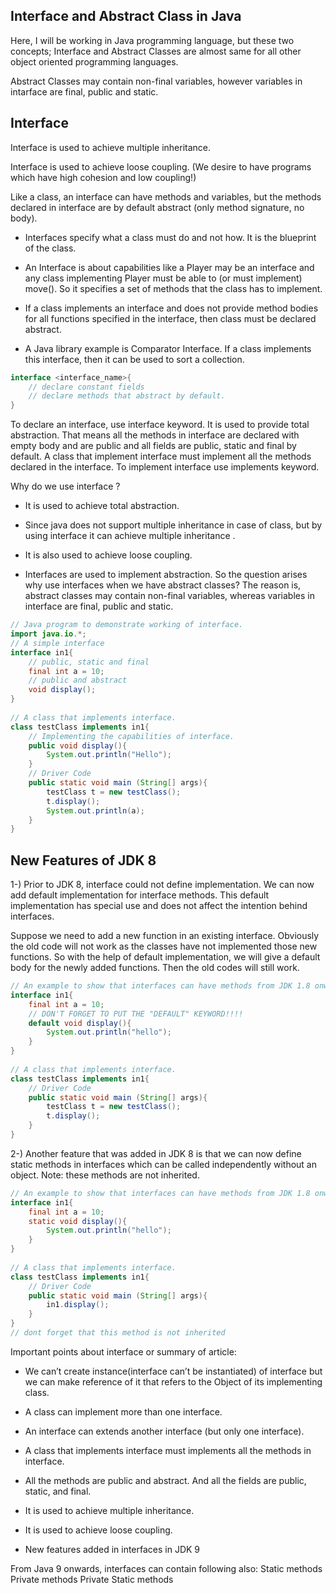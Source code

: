 ## Interface and Abstract Class in Java

Here, I will be working in Java programming language, but these two concepts; Interface and Abstract Classes are almost same for all other object oriented programming languages.

Abstract Classes may contain non-final variables, however variables in intarface are final, public and static. 

## Interface

Interface is used to achieve multiple inheritance.

Interface is used to achieve loose coupling. (We desire to have programs which have high cohesion and low coupling!)

Like a class, an interface can have methods and variables, but the methods declared in interface are by default abstract (only method signature, no body).  

- Interfaces specify what a class must do and not how. It is the blueprint of the class.

- An Interface is about capabilities like a Player may be an interface and any class implementing Player must be able to (or must implement) move(). So it specifies a set of methods that the class has to implement.

- If a class implements an interface and does not provide method bodies for all functions specified in the interface, then class must be declared abstract.

- A Java library example is Comparator Interface. If a class implements this interface, then it can be used to sort a collection.


```Java
interface <interface_name>{
    // declare constant fields
    // declare methods that abstract by default.
}
```


To declare an interface, use interface keyword. It is used to provide total abstraction. That means all the methods in interface are declared with empty body and are public and all fields are public, static and final by default. A class that implement interface must implement all the methods declared in the interface. To implement interface use implements keyword.


Why do we use interface ?

 - It is used to achieve total abstraction.

 - Since java does not support multiple inheritance in case of class, but by using interface it can achieve multiple inheritance .

- It is also used to achieve loose coupling.

- Interfaces are used to implement abstraction. So the question arises why use interfaces when we have abstract classes?
The reason is, abstract classes may contain non-final variables, whereas variables in interface are final, public and static.

```Java
// Java program to demonstrate working of interface.
import java.io.*;
// A simple interface
interface in1{
    // public, static and final
    final int a = 10;
    // public and abstract 
    void display();
}
 
// A class that implements interface.
class testClass implements in1{
    // Implementing the capabilities of interface.
    public void display(){
        System.out.println("Hello");
    }
    // Driver Code
    public static void main (String[] args){
        testClass t = new testClass();
        t.display();
        System.out.println(a);
    }
}
```

## New Features of JDK 8

1-) Prior to JDK 8, interface could not define implementation. We can now add default implementation for interface methods. This default implementation has special use and does not affect the intention behind interfaces.

Suppose we need to add a new function in an existing interface. Obviously the old code will not work as the classes have not implemented those new functions. So with the help of default implementation, we will give a default body for the newly added functions. Then the old codes will still work.

```Java
// An example to show that interfaces can have methods from JDK 1.8 onwards
interface in1{
    final int a = 10;
    // DON'T FORGET TO PUT THE "DEFAULT" KEYWORD!!!!
    default void display(){   
        System.out.println("hello");
    }
}
 
// A class that implements interface.
class testClass implements in1{
    // Driver Code
    public static void main (String[] args){
        testClass t = new testClass();
        t.display();
    }
}
```




2-) Another feature that was added in JDK 8 is that we can now define static methods in interfaces which can be called independently without an object. Note: these methods are not inherited.

```Java
// An example to show that interfaces can have methods from JDK 1.8 onwards
interface in1{
    final int a = 10;
    static void display(){
        System.out.println("hello");
    }
}
 
// A class that implements interface.
class testClass implements in1{
    // Driver Code
    public static void main (String[] args){
        in1.display();
    }
}
// dont forget that this method is not inherited
```


Important points about interface or summary of article:

- We can’t create instance(interface can’t be instantiated) of interface but we can make reference of it that refers to the Object of its implementing class.

- A class can implement more than one interface.

- An interface can extends another interface (but only one interface).

- A class that implements interface must implements all the methods in interface.

- All the methods are public and abstract. And all the fields are public, static, and final.

- It is used to achieve multiple inheritance.

- It is used to achieve loose coupling.

- New features added in interfaces in JDK 9 


From Java 9 onwards, interfaces can contain following also: 
    Static methods
    Private methods
    Private Static methods
